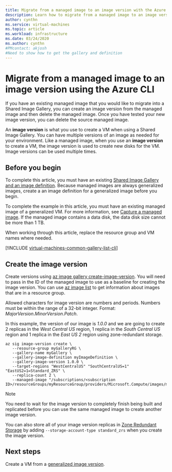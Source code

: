 ```yaml
---
title: Migrate from a managed image to an image version with the Azure CLI 
description: Learn how to migrate from a managed image to an image version in a Shared Image Gallery using the Azure CLI.
author: cynthn
ms.service: virtual-machines
ms.topic: article
ms.workload: infrastructure
ms.date: 03/24/2020
ms.author: cynthn
#PMcontact: akjosh
#Need to show how to get the gallery and definition
---
```


# Migrate from a managed image to an image version using the Azure CLI
If you have an existing managed image that you would like to migrate into a Shared Image Gallery, you can create an image version from the managed image and then delete the managed image. Once you have tested your new image version, you can delete the source managed image.

An **image version** is what you use to create a VM when using a Shared Image Gallery. You can have multiple versions of an image as needed for your environment. Like a managed image, when you use an **image version** to create a VM, the image version is used to create new disks for the VM. Image versions can be used multiple times.


## Before you begin

To complete this article, you must have an existing [Shared Image Gallery and an image definition](./linux/shared-images.md#). Because managed images are always generalized images, create a an image definition for a generalized image before you begin.

To complete the example in this article, you must have an existing managed image of a generalized VM. For more information, see [Capture a managed image](./linux/capture-image.md). If the managed image contains a data disk, the data disk size cannot be more than 1 TB.

When working through this article, replace the resource group and VM names where needed.

[!INCLUDE [virtual-machines-common-gallery-list-cli](../../../includes/virtual-machines-common-gallery-list-cli.md)]

## Create the image version

Create versions using [az image gallery create-image-version](/cli/azure/sig/image-version#az-sig-image-version-create). You will need to pass in the ID of the managed image to use as a baseline for creating the image version. You can use [az image list](/cli/azure/image?view#az-image-list) to get information about images that are in a resource group. 

Allowed characters for image version are numbers and periods. Numbers must be within the range of a 32-bit integer. Format: *MajorVersion*.*MinorVersion*.*Patch*.

In this example, the version of our image is *1.0.0* and we are going to create 2 replicas in the *West Central US* region, 1 replica in the *South Central US* region and 1 replica in the *East US 2* region using zone-redundant storage.


```azurecli-interactive 
az sig image-version create \
   --resource-group myGalleryRG \
   --gallery-name myGallery \
   --gallery-image-definition myImageDefinition \
   --gallery-image-version 1.0.0 \
   --target-regions "WestCentralUS" "SouthCentralUS=1" "EastUS2=1=Standard_ZRS" \
   --replica-count 2 \
   --managed-image "/subscriptions/<subscription ID>/resourceGroups/myResourceGroup/providers/Microsoft.Compute/images/myImage"
```

> [!NOTE]
> You need to wait for the image version to completely finish being built and replicated before you can use the same managed image to create another image version.
>
> You can also store all of your image version replicas in [Zone Redundant Storage](https://docs.microsoft.com/azure/storage/common/storage-redundancy-zrs) by adding `--storage-account-type standard_zrs` when you create the image version.
>

## Next steps

Create a VM from a [generalized image version](vm-generalized-image-version.md).
